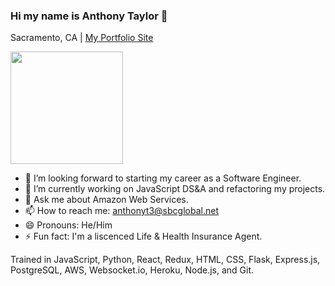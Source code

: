### Hi my name is Anthony Taylor 👋
Sacramento, CA |
[My Portfolio Site](https://antt3.herokuapp.com/index.html)


<img height="180em" src="https://github-readme-stats.vercel.app/api?username=antt3&show_icons=true&hide_border=true&&count_private=true&include_all_commits=true" />

<!--
**antt3/antt3** is a ✨ _special_ ✨ repository because its `README.md` (this file) appears on your GitHub profile.

Here are some ideas to get you started:
-->
- 🔭 I’m looking forward to starting my career as a Software Engineer.
- 🌱 I’m currently working on JavaScript DS&A and refactoring my projects.
- 💬 Ask me about Amazon Web Services.
- 📫 How to reach me: anthonyt3@sbcglobal.net
- 😄 Pronouns: He/Him
- ⚡ Fun fact: I'm a liscenced Life & Health Insurance Agent.


Trained in JavaScript, Python, React, Redux, HTML, CSS, Flask, Express.js, PostgreSQL, AWS, Websocket.io, Heroku, Node.js, and Git.

